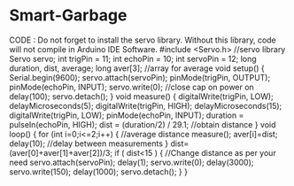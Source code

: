 # Smart-Garbage
CODE : 
Do not forget to install the servo library. Without this library, code will not compile in Arduino IDE Software.
#include  <Servo.h>            //servo library
Servo servo;
int trigPin = 11;
int echoPin = 10;
int servoPin = 12;
long duration, dist, average;
long aver[3];  //array for average
void setup() 
{
Serial.begin(9600);
servo.attach(servoPin);
pinMode(trigPin, OUTPUT);
pinMode(echoPin, INPUT);
servo.write(0); //close cap on power on
delay(100);
servo.detach();
}
void measure() 
{
digitalWrite(trigPin, LOW);
delayMicroseconds(5);
digitalWrite(trigPin, HIGH);
delayMicroseconds(15);
digitalWrite(trigPin, LOW);
pinMode(echoPin, INPUT);
duration = pulseIn(echoPin, HIGH);
dist = (duration/2) / 29.1; //obtain distance
}
void loop() 
{
for (int i=0;i<=2;i++) { //average distance
measure();
aver[i]=dist;
delay(10); //delay between measurements
}
dist=(aver[0]+aver[1]+aver[2])/3;
if ( dist<15 ) 
{  					//Change distance as per your need
servo.attach(servoPin);
delay(1);
servo.write(0);
delay(3000);
servo.write(150);
delay(1000);
servo.detach();
}
}
